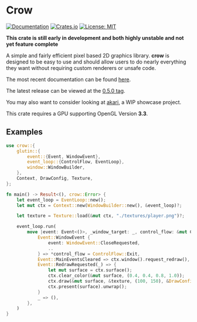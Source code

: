 # Crow

[![Documentation][di]][dl] [![Crates.io][ri]][rl] [![License: MIT][li]][ll]

[di]: https://docs.rs/crow/badge.svg
[dl]: https://docs.rs/crow

[ri]: https://img.shields.io/crates/v/crow.svg
[rl]: https://crates.io/crates/crow/

[li]: https://img.shields.io/badge/License-MIT-blue.svg
[ll]: ./LICENSE

**This crate is still early in development and both highly unstable and not yet feature complete**

A simple and fairly efficient pixel based 2D graphics library. **crow** is designed to be easy to use and
should allow users to do nearly everything they want without requiring custom renderers or unsafe code.

The most recent documentation can be found [here](https://docs.rs/crow).

The latest release can be viewed at the [0.5.0 tag](https://github.com/lcnr/crow/tree/v0.5.0).

You may also want to consider looking at [akari](https://github.com/lcnr/akari), a WIP showcase project.

This crate requires a GPU supporting OpenGL Version **3.3**.

## Examples

```rust
use crow::{
    glutin::{
        event::{Event, WindowEvent},
        event_loop::{ControlFlow, EventLoop},
        window::WindowBuilder,
    },
    Context, DrawConfig, Texture,
};

fn main() -> Result<(), crow::Error> {
    let event_loop = EventLoop::new();
    let mut ctx = Context::new(WindowBuilder::new(), &event_loop)?;

    let texture = Texture::load(&mut ctx, "./textures/player.png")?;

    event_loop.run(
        move |event: Event<()>, _window_target: _, control_flow: &mut ControlFlow| match event {
            Event::WindowEvent {
                event: WindowEvent::CloseRequested,
                ..
            } => *control_flow = ControlFlow::Exit,
            Event::MainEventsCleared => ctx.window().request_redraw(),
            Event::RedrawRequested(_) => {
                let mut surface = ctx.surface();
                ctx.clear_color(&mut surface, (0.4, 0.4, 0.8, 1.0));
                ctx.draw(&mut surface, &texture, (100, 150), &DrawConfig::default());
                ctx.present(surface).unwrap();
            }
            _ => (),
        },
    )
}
```
